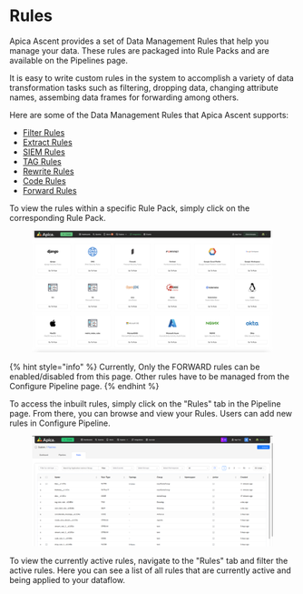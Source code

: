 # Rules

Apica Ascent provides a set of Data Management Rules that help you manage your data. These rules are packaged into Rule Packs and are available on the Pipelines page.

It is easy to write custom rules in the system to accomplish a variety of data transformation tasks such as filtering, dropping data, changing attribute names, assembing data frames for forwarding among others.&#x20;

Here are some of the Data Management Rules that Apica Ascent supports:

* [Filter Rules](https://docs.logiq.ai/data-management/filter)
* [Extract Rules](https://docs.logiq.ai/data-management/extract)
* [SIEM Rules](https://docs.logiq.ai/data-management/siem-and-tag)
* [TAG Rules](https://docs.logiq.ai/data-management/siem-and-tag)
* [Rewrite Rules](https://docs.logiq.ai/data-management/rewrite)
* [Code Rules](https://docs.apica.io/data-management/code)
* [Forward Rules](https://docs.logiq.ai/data-management/forward)

To view the rules within a specific Rule Pack, simply click on the corresponding Rule Pack.&#x20;

<figure><img src="../../.gitbook/assets/Screen Shot 2024-06-27 at 6.11.51 PM.png" alt=""><figcaption></figcaption></figure>

{% hint style="info" %}
Currently, Only the FORWARD rules can be enabled/disabled from this page. Other rules have to be managed from the Configure Pipeline page.
{% endhint %}

To access the inbuilt rules, simply click on the "Rules" tab in the Pipeline page. From there, you can browse and view your Rules. Users can add new rules in Configure Pipeline.

<figure><img src="../../.gitbook/assets/image (727).png" alt=""><figcaption></figcaption></figure>

To view the currently active rules, navigate to the "Rules" tab and filter the active rules. Here you can see a list of all rules that are currently active and being applied to your dataflow.

>
